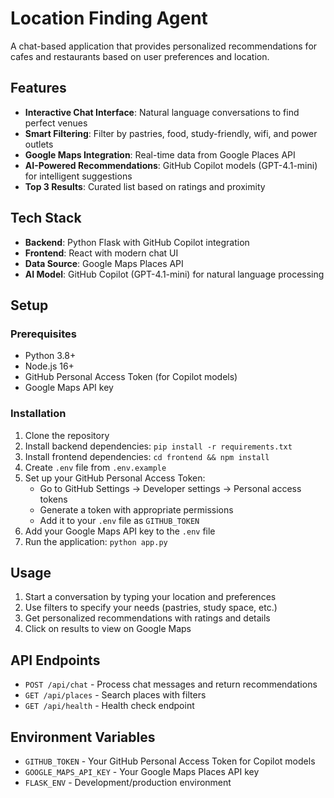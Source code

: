 # Location Finding Agent

A chat-based application that provides personalized recommendations for cafes and restaurants based on user preferences and location.

## Features

- **Interactive Chat Interface**: Natural language conversations to find perfect venues
- **Smart Filtering**: Filter by pastries, food, study-friendly, wifi, and power outlets
- **Google Maps Integration**: Real-time data from Google Places API
- **AI-Powered Recommendations**: GitHub Copilot models (GPT-4.1-mini) for intelligent suggestions
- **Top 3 Results**: Curated list based on ratings and proximity

## Tech Stack

- **Backend**: Python Flask with GitHub Copilot integration
- **Frontend**: React with modern chat UI
- **Data Source**: Google Maps Places API
- **AI Model**: GitHub Copilot (GPT-4.1-mini) for natural language processing

## Setup

### Prerequisites
- Python 3.8+
- Node.js 16+
- GitHub Personal Access Token (for Copilot models)
- Google Maps API key

### Installation

1. Clone the repository
2. Install backend dependencies: `pip install -r requirements.txt`
3. Install frontend dependencies: `cd frontend && npm install`
4. Create `.env` file from `.env.example`
5. Set up your GitHub Personal Access Token:
   - Go to GitHub Settings → Developer settings → Personal access tokens
   - Generate a token with appropriate permissions
   - Add it to your `.env` file as `GITHUB_TOKEN`
6. Add your Google Maps API key to the `.env` file
7. Run the application: `python app.py`

## Usage

1. Start a conversation by typing your location and preferences
2. Use filters to specify your needs (pastries, study space, etc.)
3. Get personalized recommendations with ratings and details
4. Click on results to view on Google Maps

## API Endpoints

- `POST /api/chat` - Process chat messages and return recommendations
- `GET /api/places` - Search places with filters
- `GET /api/health` - Health check endpoint

## Environment Variables

- `GITHUB_TOKEN` - Your GitHub Personal Access Token for Copilot models
- `GOOGLE_MAPS_API_KEY` - Your Google Maps Places API key
- `FLASK_ENV` - Development/production environment
